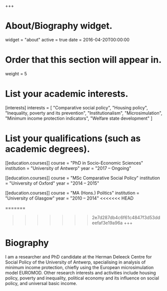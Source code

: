 +++
# About/Biography widget.
widget = "about"
active = true
date = 2016-04-20T00:00:00

# Order that this section will appear in.
weight = 5

# List your academic interests.
[interests]
  interests = [
    "Comparative social policy",
    "Housing policy",
    "Inequality, poverty and its prevention",
    "Institutionalism",
    "Microsimulation",
    "Minimum income protection indicators",
    "Welfare state development"
  ]

# List your qualifications (such as academic degrees).
[[education.courses]]
  course = "PhD in Socio-Economic Sciences"
  institution = "University of Antwerp"
  year = "2017 – Ongoing"

[[education.courses]]
  course = "MSc Comparative Social Policy"
  institution = "University of Oxford"
  year = "2014 – 2015"

[[education.courses]]
  course = "MA (Hons.) Politics"
  institution = "University of Glasgow"
  year = "2010 – 2014"
<<<<<<< HEAD
 
=======

>>>>>>> 2e7d287db4c6f61c4847f3d53ddeefaf3e19a96a
+++

# Biography

I am a researcher and PhD candidate at the Herman Deleeck Centre for Social Policy of the University of Antwerp, specialising in analysis of minimum income protection, chiefly using the European microsimulation model EUROMOD. Other research interests and activities include housing policy, poverty and inequality, political economy and its influence on social policy, and universal basic income.
